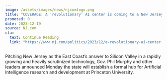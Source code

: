 ```yaml
---
image: /assets/images/news/njcomlogo.png
title: "COVERAGE: A ‘revolutionary’ AI center is coming to a New Jersey university"
promoted: 0
date: 2023-12-19
source: NJ.com
cta:
  text: Continue Reading
  link: "https://www.nj.com/politics/2023/12/a-revolutionary-ai-center-is-coming-to-a-new-jersey-university.html"
---
```


Pitching New Jersey as the East Coast’s answer to Silicon Valley in a rapidly growing and heavily scrutinized technology, Gov. Phil Murphy and other leaders announced Monday the state will establish a formal hub for Artificial Intelligence research and development at Princeton University.
